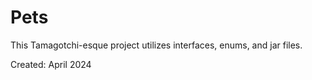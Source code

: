 # Pets
This Tamagotchi-esque project utilizes interfaces, enums, and jar files.

Created: April 2024
